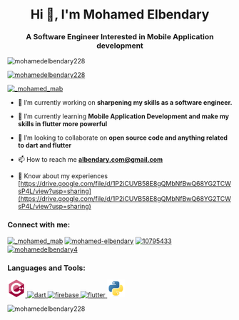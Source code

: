 <h1 align="center">Hi 👋, I'm Mohamed Elbendary</h1>
<h3 align="center">A Software Engineer Interested in Mobile Application development</h3>

<p align="left"> <img src="https://komarev.com/ghpvc/?username=mohamedelbendary228&label=Profile%20views&color=0e75b6&style=flat" alt="mohamedelbendary228" /> </p>

<p align="left"> <a href="https://github.com/ryo-ma/github-profile-trophy"><img src="https://github-profile-trophy.vercel.app/?username=mohamedelbendary228&title=Repositories,Commits,Followers" alt="mohamedelbendary228" /></a> </p>

<p align="left"> <a href="https://twitter.com/_mohamed_mab" target="blank"><img src="https://img.shields.io/twitter/follow/_mohamed_mab?logo=twitter&style=for-the-badge" alt="_mohamed_mab" /></a> </p>

- 🔭 I’m currently working on **sharpening my skills as a software engineer.**

- 🌱 I’m currently learning **Mobile Application Development and make my skills in flutter more powerful**

- 👯 I’m looking to collaborate on **open source code and anything related to dart and flutter**

- 📫 How to reach me **albendary.com@gmail.com**

- 📄 Know about my experiences [https://drive.google.com/file/d/1P2iCUVB58E8gQMbNfBwQ68YG2TCWsP4L/view?usp=sharing](https://drive.google.com/file/d/1P2iCUVB58E8gQMbNfBwQ68YG2TCWsP4L/view?usp=sharing)

<h3 align="left">Connect with me:</h3>
<p align="left">
<a href="https://twitter.com/_mohamed_mab" target="blank"><img align="center" src="https://raw.githubusercontent.com/rahuldkjain/github-profile-readme-generator/master/src/images/icons/Social/twitter.svg" alt="_mohamed_mab" height="30" width="40" /></a>
<a href="https://linkedin.com/in/mohamed-elbendary" target="blank"><img align="center" src="https://raw.githubusercontent.com/rahuldkjain/github-profile-readme-generator/master/src/images/icons/Social/linked-in-alt.svg" alt="mohamed-elbendary" height="30" width="40" /></a>
<a href="https://stackoverflow.com/users/10795433" target="blank"><img align="center" src="https://raw.githubusercontent.com/rahuldkjain/github-profile-readme-generator/master/src/images/icons/Social/stack-overflow.svg" alt="10795433" height="30" width="40" /></a>
<a href="https://instagram.com/mohamedelbendary4" target="blank"><img align="center" src="https://raw.githubusercontent.com/rahuldkjain/github-profile-readme-generator/master/src/images/icons/Social/instagram.svg" alt="mohamedelbendary4" height="30" width="40" /></a>
</p>

<h3 align="left">Languages and Tools:</h3>
<p align="left"> <a href="https://www.w3schools.com/cpp/" target="_blank" rel="noreferrer"> <img src="https://raw.githubusercontent.com/devicons/devicon/master/icons/cplusplus/cplusplus-original.svg" alt="cplusplus" width="40" height="40"/> </a> <a href="https://dart.dev" target="_blank" rel="noreferrer"> <img src="https://www.vectorlogo.zone/logos/dartlang/dartlang-icon.svg" alt="dart" width="40" height="40"/> </a> <a href="https://firebase.google.com/" target="_blank" rel="noreferrer"> <img src="https://www.vectorlogo.zone/logos/firebase/firebase-icon.svg" alt="firebase" width="40" height="40"/> </a> <a href="https://flutter.dev" target="_blank" rel="noreferrer"> <img src="https://www.vectorlogo.zone/logos/flutterio/flutterio-icon.svg" alt="flutter" width="40" height="40"/> </a> <a href="https://www.python.org" target="_blank" rel="noreferrer"> <img src="https://raw.githubusercontent.com/devicons/devicon/master/icons/python/python-original.svg" alt="python" width="40" height="40"/> </a> </p>

<p><img align="left" src="https://github-readme-stats.vercel.app/api/top-langs?username=mohamedelbendary228&show_icons=true&locale=en&layout=compact" alt="mohamedelbendary228" /></p>

<!-- <p>&nbsp;<img align="center" src="https://github-readme-stats.vercel.app/api?username=mohamedelbendary228&show_icons=true&locale=en" alt="mohamedelbendary228" /></p>
 -->
<!-- <p><img align="center" src="https://github-readme-streak-stats.herokuapp.com/?user=mohamedelbendary228&" alt="mohamedelbendary228" /></p>
 -->

